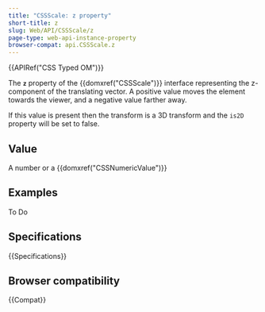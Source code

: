```yaml
---
title: "CSSScale: z property"
short-title: z
slug: Web/API/CSSScale/z
page-type: web-api-instance-property
browser-compat: api.CSSScale.z
---
```


{{APIRef("CSS Typed OM")}}

The **`z`** property of the
{{domxref("CSSScale")}} interface representing the z-component of the translating
vector. A positive value moves the element towards the viewer, and a negative value
farther away.

If this value is present then the transform is a 3D transform and the `is2D`
property will be set to false.

## Value

A number or a {{domxref("CSSNumericValue")}}

## Examples

To Do

## Specifications

{{Specifications}}

## Browser compatibility

{{Compat}}
